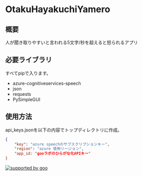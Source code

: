 # OtakuHayakuchiYamero
## 概要
人が聞き取りやすいと言われる5文字/秒を超えると怒られるアプリ

## 必要ライブラリ
すべてpipで入ります。
- azure-cognitiveservices-speech
- json
- requests
- PySimpleGUI

## 使用方法
api_keys.jsonを以下の内容でトップディレクトリに作成。
```api_keys.json
{
    "key": "azure speechのサブスクリプションキー",
    "region": "azure 使用リージョン",
    "app_id: "gooラボのひらがな化APIキー"
}
```
<a href="http://www.goo.ne.jp/">
<img src="//u.xgoo.jp/img/sgoo.png" alt="supported by goo"
title="supported by goo">
</a>